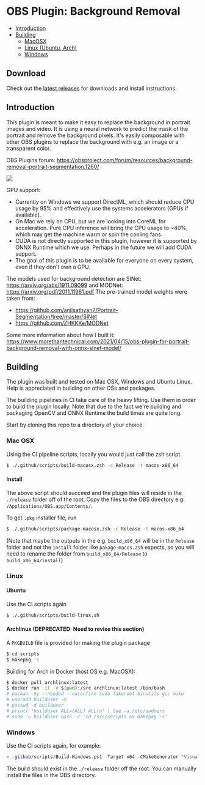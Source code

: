 # OBS Plugin: Background Removal

- [Introduction](#introduction)
- [Building](#building)
  - [MacOSX](#mac-osx)
  - [Linux (Ubuntu, Arch)](#linux)
  - [Windows](#windows)

## Download
Check out the [latest releases](https://github.com/royshil/obs-backgroundremoval/releases) for downloads and install instructions.

## Introduction

This plugin is meant to make it easy to replace the background in portrait images and video.
It is using a neural network to predict the mask of the portrait and remove the background pixels.
It's easily composable with other OBS plugins to replace the background with e.g. an image or
a transparent color.

OBS Plugins forum: https://obsproject.com/forum/resources/background-removal-portrait-segmentation.1260/

![](demo.gif)

GPU support:
* Currently on Windows we support DirectML, which should reduce CPU usage by 95% and effectively use the systems accelerators (GPUs if available).
* On Mac we rely on CPU, but we are looking into CoreML for acceleration. Pure CPU inference will bring the CPU usage to ~40%, which may get the machine warm or spin the cooling fans.
* CUDA is not directly supported in this plugin, however it is supported by ONNX Runtime which we use. Perhaps in the future we will add CUDA support.
* The goal of this plugin is to be available for everyone on every system, even if they don't own a GPU.

The models used for background detection are SINet: https://arxiv.org/abs/1911.09099 and MODNet: https://arxiv.org/pdf/2011.11961.pdf
The pre-trained model weights were taken from:
- https://github.com/anilsathyan7/Portrait-Segmentation/tree/master/SINet
- https://github.com/ZHKKKe/MODNet

Some more information about how I built it: https://www.morethantechnical.com/2021/04/15/obs-plugin-for-portrait-background-removal-with-onnx-sinet-model/

## Building

The plugin was built and tested on Mac OSX, Windows and Ubuntu Linux. Help is appreciated in building on other OSs and packages.

The building pipelines in CI take care of the heavy lifting. Use them in order to build the plugin locally. Note that due to the fact we're building and packaging OpenCV and ONNX Runtime the build times are quite long.

Start by cloning this repo to a directory of your choice.

### Mac OSX

Using the CI pipeline scripts, locally you would just call the zsh script.

```sh
$ ./.github/scripts/build-macosx.zsh -c Release -t macos-x86_64
```

#### Install
The above script should succeed and the plugin files will reside in the `./release` folder off of the root. Copy the files to the OBS directory e.g. `/Applications/OBS.app/Contents/`.

To get `.pkg` installer file, run
```sh
$ ./.github/scripts/package-macosx.zsh -c Release -t macos-x86_64
```
(Note that maybe the outputs in the e.g. `build_x86_64` will be in the `Release` folder and not the `install` folder like `pakage-macos.zsh` expects, so you will need to rename the folder from `build_x86_64/Release` to `build_x86_64/install`)

### Linux

#### Ubuntu

Use the CI scripts again
```sh
$ ./.github/scripts/build-linux.sh
```

#### Archlinux (DEPRECATED: Need to revise this section)
A `PKGBUILD` file is provided for making the plugin package
```sh
$ cd scripts
$ makepkg -s
```

Building for Arch in Docker (host OS e.g. MacOSX):
```sh
$ docker pull archlinux:latest
$ docker run -it -v $(pwd):/src archlinux:latest /bin/bash
# pacman -Sy --needed --noconfirm sudo fakeroot binutils gcc make
# useradd builduser -m
# passwd -d builduser
# printf 'builduser ALL=(ALL) ALL\n' | tee -a /etc/sudoers
# sudo -u builduser bash -c 'cd /src/scripts && makepkg -s'
```

### Windows

Use the CI scripts again, for example:

```powershell
> .github/scripts/Build-Windows.ps1 -Target x64 -CMakeGenerator "Visual Studio 17 2022"
```

The build should exist in the `./release` folder off the root. You can manually install the files in the OBS directory.
